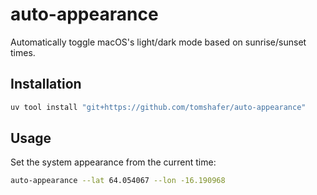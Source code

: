 # auto-appearance

Automatically toggle macOS's light/dark mode based on
sunrise/sunset times.

## Installation

```bash
uv tool install "git+https://github.com/tomshafer/auto-appearance"
```

## Usage

Set the system appearance from the current time:

```bash
auto-appearance --lat 64.054067 --lon -16.190968
```
